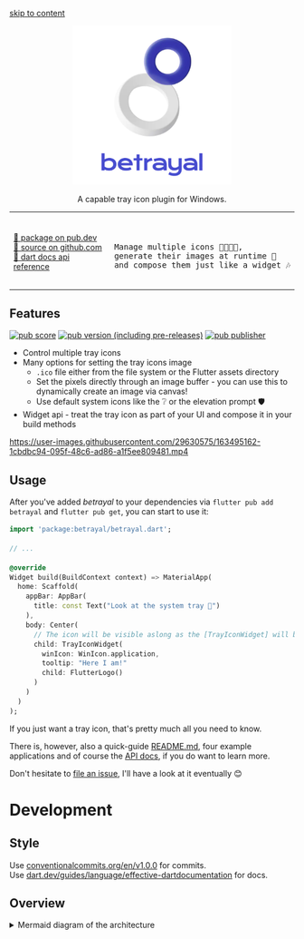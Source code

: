 [skip to content](#usage)

<p align="center">
  <a href="https://betrayal.bent.party">
    <img src="https://raw.githubusercontent.com/benthillerkus/betrayal/main/asset/logo.webp" height="280">
  </a>
</p>

<p align="center">
A capable tray icon plugin for Windows.
</p>

<table border="0" align="center">
  <tr>
    <td>
    </td>
  </tr>
  <tr>
    <td>
      <a href="https://pub.dev/packages/betrayal">🔗 package on pub.dev</a><br>
      <a href="https://github.com/benthillerkus/betrayal">🔗 source on github.com</a><br>
      <a href="https://pub.dev/documentation/betrayal">🔗 dart docs api reference</a>
    </td>
    <td>
      <pre><br>
Manage multiple icons 👨‍👩‍👦‍👦,<br>generate their images at runtime 🎨<br>and compose them just like a widget 🎶
        </pre>
    </td>
  </tr>
</table>

## Features

[![pub score](https://img.shields.io/pub/points/betrayal)](https://pub.dev/packages/betrayal/score)
[![pub version (including pre-releases)](https://img.shields.io/pub/v/betrayal?include_prereleases)](https://pub.dev/packages/betrayal/versions)
[![pub publisher](https://img.shields.io/pub/publisher/betrayal)](https://pub.dev/publishers/bent.party/packages)

- Control multiple tray icons
- Many options for setting the tray icons image
  - `.ico` file either from the file system or the Flutter assets directory
  - Set the pixels directly through an image buffer - you can use this to dynamically create an image via canvas!
  - Use default system icons like the ❔ or the elevation prompt 🛡️
- Widget api - treat the tray icon as part of your UI and compose it in your build methods



https://user-images.githubusercontent.com/29630575/163495162-1cbdbc94-095f-48c6-ad86-a1f5ee809481.mp4



## Usage

After you've added *betrayal* to your dependencies via `flutter pub add betrayal` and `flutter pub get`,
you can start to use it:

```dart
import 'package:betrayal/betrayal.dart';

// ...

@override
Widget build(BuildContext context) => MaterialApp(
  home: Scaffold(
    appBar: AppBar(
      title: const Text("Look at the system tray 👀")
    ),
    body: Center(
      // The icon will be visible aslong as the [TrayIconWidget] will be built
      child: TrayIconWidget(
        winIcon: WinIcon.application,
        tooltip: "Here I am!"
        child: FlutterLogo()
      )
    )
  )
);
```

If you just want a tray icon, that's pretty much all you need to know.

There is, however, also a quick-guide [README.md](https://github.com/benthillerkus/betrayal/tree/main/example), four example applications and of course the [API docs](https://pub.dev/documentation/betrayal/latest/betrayal/betrayal-library.html), if you do want to learn more.

Don't hesitate to [file an issue](https://github.com/benthillerkus/betrayal/issues), I'll have a look at it eventually 😊

# Development

## Style

Use [conventionalcommits.org/en/v1.0.0](https://www.conventionalcommits.org/en/v1.0.0/) for commits. <br>
Use [dart.dev/guides/language/effective-dartdocumentation](https://dart.dev/guides/language/effective-dart/documentation) for docs.

## Overview

<details>
  <summary>Mermaid diagram of the architecture</summary>
  
```mermaid
  graph LR;
    BetrayalPlugin o----o |connects via platform channel to| betrayal_plugin.cpp
    subgraph dart
    TrayIconWidget -- manages --> TrayIcon -- calls --> BetrayalPlugin
    TrayIcon -- uses --> TrayIconImageDelegate -- calls --> BetrayalPlugin
    BetrayalLogConfig
    end
    subgraph native
    betrayal_plugin.cpp -- holds --> IconManager.hpp
    IconManager.hpp -- provides TrayIcon.hpp to --> betrayal_plugin.cpp
    betrayal_plugin.cpp -- calls --> TrayIcon.hpp
    end
    click BetrayalPlugin "https://github.com/benthillerkus/betrayal/blob/main/lib/src/plugin.dart"
    click TrayIcon "https://github.com/benthillerkus/betrayal/blob/main/lib/src/imperative.dart"
    click TrayIconWidget "https://github.com/benthillerkus/betrayal/blob/main/lib/src/widgets.dart"
    click TrayIconImageDelegate "https://github.com/benthillerkus/betrayal/blob/main/lib/src/image.dart"
    click betrayal_plugin.cpp "https://github.com/benthillerkus/betrayal/blob/main/windows/betrayal_plugin.cpp"
    click IconManager.hpp "https://github.com/benthillerkus/betrayal/blob/main/windows/icon_manager.hpp"
    click TrayIcon.hpp "https://github.com/benthillerkus/betrayal/blob/main/windows/tray_icon.hpp"
```

</details>
